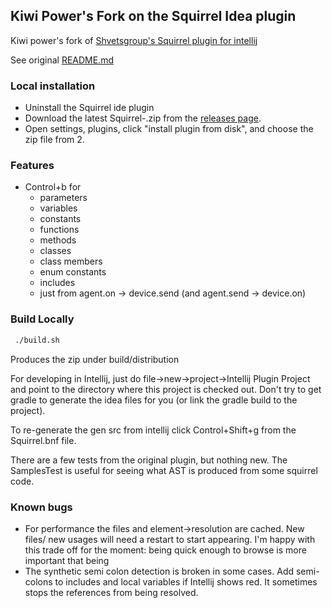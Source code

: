 ## Kiwi Power's Fork on the Squirrel Idea plugin

Kiwi power's fork of [Shvetsgroup's Squirrel plugin for intellij](https://github.com/shvetsgroup/squirrel-lang-idea-plugin) 

See original [README.md](ORIGINAL_README.md)

### Local installation
- Uninstall the Squirrel ide plugin
- Download the latest Squirrel-<version>.zip from the [releases page](../../releases).
- Open settings, plugins, click "install plugin from disk", and choose the zip file from 2. 

### Features
- Control+b for 
    - parameters
    - variables
    - constants
    - functions
    - methods
    - classes
    - class members
    - enum constants
    - includes
    - just from agent.on -> device.send (and agent.send -> device.on)
    
### Build Locally

```bash
 ./build.sh 
```
Produces the zip under build/distribution

For developing in Intellij, just do file->new->project->Intellij Plugin Project and point to the directory where this project is checked out. Don't try to get gradle to generate the idea files for you (or link the gradle build to the project).

To re-generate the gen src from intellij click Control+Shift+g from the Squirrel.bnf file. 

There are a few tests from the original plugin, but nothing new. The SamplesTest is useful for seeing what AST is produced from some squirrel code.

### Known bugs

- For performance the files and element->resolution are cached. New files/ new usages will need a restart to start appearing. I'm happy with this trade off for the moment: being quick enough to browse is more important that being 
- The synthetic semi colon detection is broken in some cases. Add semi-colons to includes and local variables if Intellij shows red. It sometimes stops the references from being resolved.
